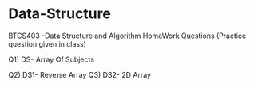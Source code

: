 # Data-Structure
BTCS403 -Data Structure and Algorithm
HomeWork Questions (Practice question given in class)

Q1) DS- Array Of Subjects

Q2) DS1- Reverse Array
Q3) DS2- 2D Array
